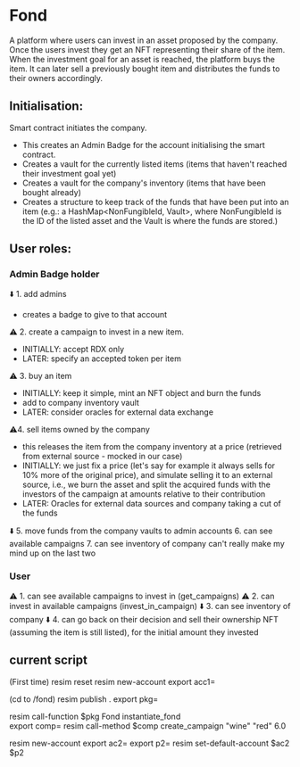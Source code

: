 # Fond 
A platform where users can invest in an asset proposed by the company. Once the users invest they get an NFT representing their share of the item. When the investment goal for an asset is reached, the platform buys the item. It can later sell a previously bought item and distributes the funds to their owners accordingly.

## Initialisation:
Smart contract initiates the company.
- This creates an Admin Badge for the account initialising the smart contract.
- Creates a vault for the currently listed items (items that haven't reached their investment goal yet)
- Creates a vault for the company's inventory (items that have been bought already)
- Creates a structure to keep track of the funds that have been put into an item (e.g.: a HashMap<NonFungibleId, Vault>, where NonFungibleId is the ID of the listed asset and the Vault is where the funds are stored.)

## User roles:

### Admin Badge holder 
⬇️ 1. add admins
  - creates a badge to give to that account

⚠️ 2. create a campaign to invest in a new item.
- INITIALLY: accept RDX only
- LATER: specify an accepted token per item

⚠️ 3. buy an item
- INITIALLY: keep it simple, mint an NFT object and burn the funds
- add to company inventory vault
- LATER: consider oracles for external data exchange

⚠️4. sell items owned by the company
 - this releases the item from the company inventory at a price (retrieved from external source - mocked in our case)
- INITIALLY: we just fix a price (let's say for example it always sells for 10% more of the original price), and simulate selling it to an external source, i.e., we burn the asset and split the acquired funds with the investors of the campaign at amounts relative to their contribution
- LATER: Oracles for external data sources and company taking a cut of the funds

⬇️ 5. move funds from the company vaults to admin accounts
6. can see available campaigns 
7. can see inventory of company 
can't really make my mind up on the last two
### User
⚠️ 1. can see available campaigns to invest in (get_campaigns)
⚠️ 2. can invest in available campaigns (invest_in_campaign)
⬇️ 3. can see inventory of company
⬇️ 4. can go back on their decision and sell their ownership NFT (assuming the item is still listed), for the initial amount they invested

## current script

(First time)
resim reset
resim new-account
export acc1=<account-address>

(cd to /fond)
resim publish . 
export pkg=<package-address>

resim call-function $pkg Fond instantiate_fond  
export comp=<component-address>
resim call-method $comp create_campaign "wine" "red" 6.0 

resim new-account
export ac2=<account-address>
export p2=<private-key>
resim set-default-account $ac2 $p2


